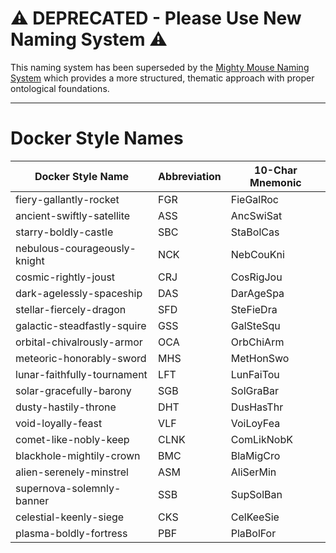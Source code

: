 # ⚠️ DEPRECATED - Please Use New Naming System ⚠️

This naming system has been superseded by the [Mighty Mouse Naming System](mu_names.md) which provides a more structured, thematic approach with proper ontological foundations.

---

# Docker Style Names

| Docker Style Name            | Abbreviation | 10-Char Mnemonic |
| ---------------------------- | ------------ | ---------------- |
| fiery-gallantly-rocket       | FGR          | FieGalRoc        |
| ancient-swiftly-satellite    | ASS          | AncSwiSat        |
| starry-boldly-castle         | SBC          | StaBolCas        |
| nebulous-courageously-knight | NCK          | NebCouKni        |
| cosmic-rightly-joust         | CRJ          | CosRigJou        |
| dark-agelessly-spaceship     | DAS          | DarAgeSpa        |
| stellar-fiercely-dragon      | SFD          | SteFieDra        |
| galactic-steadfastly-squire  | GSS          | GalSteSqu        |
| orbital-chivalrously-armor   | OCA          | OrbChiArm        |
| meteoric-honorably-sword     | MHS          | MetHonSwo        |
| lunar-faithfully-tournament  | LFT          | LunFaiTou        |
| solar-gracefully-barony      | SGB          | SolGraBar        |
| dusty-hastily-throne         | DHT          | DusHasThr        |
| void-loyally-feast           | VLF          | VoiLoyFea        |
| comet-like-nobly-keep        | CLNK         | ComLikNobK       |
| blackhole-mightily-crown     | BMC          | BlaMigCro        |
| alien-serenely-minstrel      | ASM          | AliSerMin        |
| supernova-solemnly-banner    | SSB          | SupSolBan        |
| celestial-keenly-siege       | CKS          | CelKeeSie        |
| plasma-boldly-fortress       | PBF          | PlaBolFor        |
